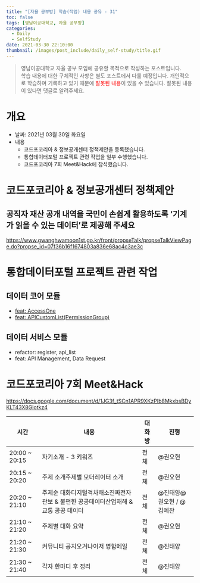 ```yaml
---
title: "[자율 공부방] 학습(작업) 내용 공유 - 31"
toc: false
tags: [영남이공대학교, 자율 공부방]
categories:
  - Daily
  - SelfStudy
date: 2021-03-30 22:10:00
thumbnail: /images/post_include/daily_self-study/title.gif
---
```

> 영남이공대학교 자율 공부 모임에 공유할 목적으로 작성하는 포스트입니다.  
> 학습 내용에 대한 구체적인 사항은 별도 포스트에서 다룰 예정입니다.
> 개인적으로 학습하며 기록하고 있기 때문에 <font color='red'>잘못된 내용</font>이 있을 수 있습니다. 잘못된 내용이 있다면 댓글로 알려주세요.  

# 개요
* 날짜: 2021년 03월 30일 화요일
* 내용
    * 코드포코리아 & 정보공개센터 정책제안을 등록했습니다.
    * 통합데이터포털 프로젝트 관련 작업을 일부 수행했습니다.
    * 코드포코리아 7회 Meet&Hack에 참석했습니다.

# 코드포코리아 & 정보공개센터 정책제안

## 공직자 재산 공개 내역을 국민이 손쉽게 활용하도록 ‘기계가 읽을 수 있는 데이터’로 제공해 주세요

https://www.gwanghwamoon1st.go.kr/front/propseTalk/propseTalkViewPage.do?propse_id=07f36b16f1674803a836e68ac4c3ae3c

# 통합데이터포털 프로젝트 관련 작업

## 데이터 코어 모듈

* [feat: AccessOne](https://github.com/TEAM-CLOUD-KR/datahub-core/commit/6151dcb89c1243b928a23684893191d903bbab4a)
* [feat: APICustomList(PermissionGroup)](https://github.com/TEAM-CLOUD-KR/datahub-core/commit/588d0e5719c78b2f10ccf9b234195561ef603a93)

## 데이터 서비스 모듈

* refactor: register, api_list
* feat: API Management, Data Request

# 코드포코리아 7회 Meet&Hack

https://docs.google.com/document/d/1JG3f_tSCn1APR9XKzPIb8MkxbsBDyKLT43X8GIotkz4

| 시간          | 내용                                                         | 대화방 | 진행                     |
| ------------- | ------------------------------------------------------------ | ------ | ------------------------ |
| 20:00 ~ 20:15 | 자기소개 - 3 키워즈                                          | 전체   | @권오현                  |
| 20:15 ~ 20:20 | 주제 소개주제별 모더레이터 소개                              | 전체   | @권오현                  |
| 20:20 ~ 21:10 | 주제순 대화디지털격차해소진짜전자관보 & 불편한 공공데이터산업재해 & 교통 공공 데이터 | 전체   | @진태양@권오현 / @김예찬 |
| 21:10 ~ 21:20 | 주제별 대화 요약                                             | 전체   | @권오현                  |
| 21:20 ~ 21:30 | 커뮤니티 공지오거나이저 명함메일                             | 전체   | @진태양                  |
| 21:30 ~ 21:40 | 각자 한마디 후 정리                                          | 전체   | @진태양                  |

